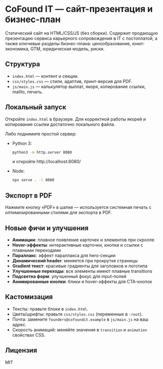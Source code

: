 # CoFound IT — сайт-презентация и бизнес-план

Статический сайт на HTML/CSS/JS (без сборки). Содержит продающую презентацию сервиса карьерного сопровождения в IT с постоплатой, а также ключевые разделы бизнес-плана: ценообразование, юнит-экономика, GTM, юридическая модель, риски.

## Структура
- `index.html` — контент и секции.
- `css/styles.css` — стили, адаптив, принт-версия для PDF.
- `js/main.js` — калькулятор выплат, якоря, копирование ссылки, mailto, печать.

## Локальный запуск
Откройте `index.html` в браузере. Для корректной работы якорей и копирования ссылки достаточно локального файла.

Либо поднимите простой сервер:

- Python 3:
  ```bash
  python3 -m http.server 8080
  ```
  и откройте http://localhost:8080/

- Node:
  ```bash
  npx serve . -l 8080
  ```

## Экспорт в PDF
Нажмите кнопку «PDF» в шапке — используется системная печать с оптимизированными стилями для экспорта в PDF.

## Новые фичи и улучшения
- **Анимации**: плавное появление карточек и элементов при скролле
- **Hover-эффекты**: интерактивные карточки, кнопки и ссылки с плавными переходами
- **Параллакс**: эффект параллакса для hero-секции
- **Динамический header**: меняется при прокрутке страницы
- **Gradient текст**: красивые градиенты для заголовков и логотипа
- **Улучшенные переходы**: все элементы имеют плавные transitions
- **Подсветка форм**: улучшенный фокус для input-полей
- **Анимированные кнопки**: блики и hover-эффекты для CTA-кнопок

## Кастомизация
- Тексты: правьте блоки в `index.html`.
- Цвета/шрифты: правьте `css/styles.css` (переменные в `:root`).
- Почта: замените `founders@cofoundit.example` в `js/main.js` на ваш адрес.
- Скорость анимаций: меняйте значения в `transition` и `animation` свойствах CSS.

## Лицензия
MIT
